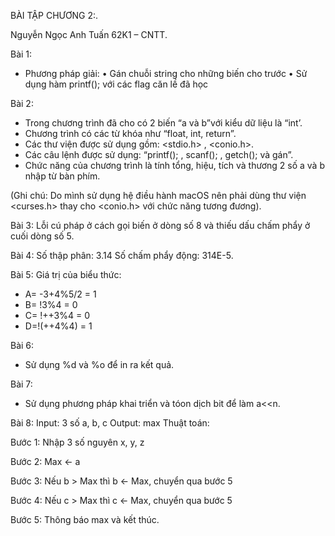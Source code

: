 BÀI TẬP CHƯƠNG 2:.

Nguyễn Ngọc Anh Tuấn 62K1 – CNTT.

Bài 1:
-	Phương pháp giải:
•	Gán chuỗi string cho những biến cho trước
•	Sử dụng hàm printf(); với các flag căn lề đã học

Bài 2:
-	Trong chương trình đã cho có 2 biến “a và b”với kiểu dữ liệu là “int’.
-	Chương trình có các từ khóa như “float, int, return”.
-	Các thư viện được sử dụng gồm: <stdio.h> , <conio.h>.
-	Các câu lệnh được sử dụng: “printf(); , scanf(); , getch(); và gán”.
-	Chức năng của chương trình là tính tổng, hiệu, tích và thương 2 số a và b nhập từ bàn phím.

(Ghi chú: Do mình sử dụng hệ điều hành macOS nên phải dùng thư viện <curses.h> thay cho <conio.h> với chức năng tương đương).

Bài 3: Lỗi cú pháp ở cách gọi biến ở dòng số 8 và thiếu dấu chấm phẩy ở cuối dòng số 5.

Bài 4: 
Số thập phân: 3.14
Số chấm phẩy động: 314E-5.

Bài 5: Giá trị của biểu thức:

-	A= -3+4%5/2 = 1
-	B= !3%4 = 0
-	C= !++3%4 = 0
-	D=!(++4%4) = 1

Bài 6: 
- Sử dụng %d và %o để in ra kết quả.

Bài 7:
- Sử dụng phương pháp khai triển và tóon dịch bit để làm a<<n.

Bài 8: 
Input: 3 số a, b, c
Output: max
Thuật toán:

Bước 1: Nhập 3 số nguyên x, y, z

Bước 2: Max <- a

Bước 3: Nếu b > Max thì b <- Max, chuyển qua bước 5

Bước 4: Nếu c > Max thì c <- Max, chuyển qua bước 5

Bước 5: Thông báo max và kết thúc. 
